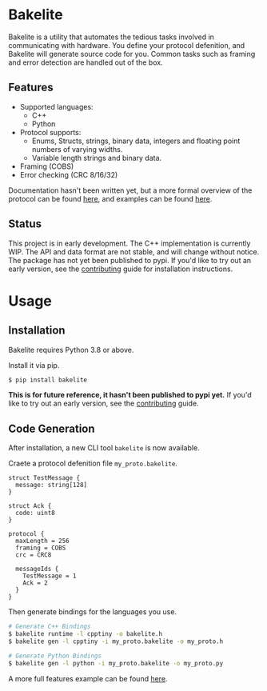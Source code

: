# Bakelite

Bakelite is a utility that automates the tedious tasks involved in communicating with hardware.
You define your protocol defenition, and Bakelite will generate source code for you.
Common tasks such as framing and error detection are handled out of the box.

## Features
* Supported languages:
  * C++
  * Python
* Protocol supports:
  * Enums, Structs, strings, binary data, integers and floating point numbers of varying widths.
  * Variable length strings and binary data.
* Framing (COBS)
* Error checking (CRC 8/16/32)

Documentation hasn't been written yet, but a more formal overview of the protocol can be found
[here](./docs/protocol.md), and examples can be found [here](./examples).

## Status
This project is in early development. The C++ implementation is currently WIP.
The API and data format are not stable, and will change without notice.
The package has not yet been published to pypi.
If you'd like to try out an early version, see the [contributing](./CONTRIBUTING.md) guide for installation instructions.


# Usage

## Installation

Bakelite requires Python 3.8 or above.

Install it via pip.
```bash
$ pip install bakelite
```
__This is for future reference, it hasn't been published to pypi yet.__
If you'd like to try out an early version, see the [contributing](./CONTRIBUTING.md) guide.

## Code Generation

After installation, a new CLI tool `bakelite` is now available.

Craete a protocol defenition file `my_proto.bakelite`.
```text
struct TestMessage {
  message: string[128]
}

struct Ack {
  code: uint8
}

protocol {
  maxLength = 256
  framing = COBS
  crc = CRC8

  messageIds {
    TestMessage = 1
    Ack = 2
  }
}
```

Then generate bindings for the languages you use.

```bash
# Generate C++ Bindings
$ bakelite runtime -l cpptiny -o bakelite.h
$ bakelite gen -l cpptiny -i my_proto.bakelite -o my_proto.h

# Generate Python Bindings
$ bakelite gen -l python -i my_proto.bakelite -o my_proto.py
```

A more full features example can be found [here](./examples/arduino).